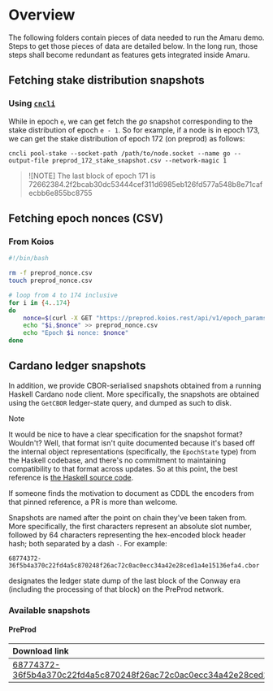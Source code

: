 # Overview

The following folders contain pieces of data needed to run the Amaru demo. Steps to get those pieces of data are detailed below. In the long run, those steps shall become redundant as features gets integrated inside Amaru.

## Fetching stake distribution snapshots

### Using [`cncli`](https://github.com/cardano-community/cncli)

While in epoch `e`, we can get fetch the _go_ snapshot corresponding to the stake distribution of epoch `e - 1`. So for example, if a node is in epoch 173, we can get the stake distribution of epoch 172 (on preprod) as follows:

```console
cncli pool-stake --socket-path /path/to/node.socket --name go --output-file preprod_172_stake_snapshot.csv --network-magic 1
```

> ![NOTE]
> The last block of epoch 171 is 72662384.2f2bcab30dc53444cef311d6985eb126fd577a548b8e71cafecbb6e855bc8755

## Fetching epoch nonces (CSV)

### From Koios

```bash
#!/bin/bash

rm -f preprod_nonce.csv
touch preprod_nonce.csv

# loop from 4 to 174 inclusive
for i in {4..174}
do
    nonce=$(curl -X GET "https://preprod.koios.rest/api/v1/epoch_params?_epoch_no=$i" -H "accept: application/json" 2>/dev/null | jq -r '.[0].nonce')
    echo "$i,$nonce" >> preprod_nonce.csv
    echo "Epoch $i nonce: $nonce"
done
```

## Cardano ledger snapshots

In addition, we provide CBOR-serialised snapshots obtained from a running Haskell Cardano node client. More specifically, the snapshots are obtained using the `GetCBOR` ledger-state query, and dumped as such to disk.

> [!NOTE]
> It would be nice to have a clear specification for the snapshot format? Wouldn't? Well, that format isn't quite documented because it's based off the internal object representations (specifically, the `EpochState` type) from the Haskell codebase, and there's no commitment to maintaining compatibility to that format across updates. So at this point, the best reference is [the Haskell source code](https://github.com/IntersectMBO/cardano-ledger/blob/33e90ea03447b44a389985ca2b158568e5f4ad65/eras/shelley/impl/src/Cardano/Ledger/Shelley/LedgerState/Types.hs#L121-L131).
>
> If someone finds the motivation to document as CDDL the encoders from that pinned reference, a PR is more than welcome.

Snapshots are named after the point on chain they've been taken from. More specifically, the first characters represent an absolute slot number, followed by 64 characters representing the hex-encoded block header hash; both separated by a dash `-`. For example:

```
68774372-36f5b4a370c22fd4a5c870248f26ac72c0ac0ecc34a42e28ced1a4e15136efa4.cbor
```

designates the ledger state dump of the last block of the Conway era (including the processing of that block) on the PreProd network.


### Available snapshots

#### PreProd

 | Download link | Size |
 | :---           | :---  |
| [68774372-36f5b4a370c22fd4a5c870248f26ac72c0ac0ecc34a42e28ced1a4e15136efa4.cbor](https://pub-b844360df4774bb092a2bb2043b888e5.r2.dev/68774372-36f5b4a370c22fd4a5c870248f26ac72c0ac0ecc34a42e28ced1a4e15136efa4.cbor.gz) | `203.12 MB` |
